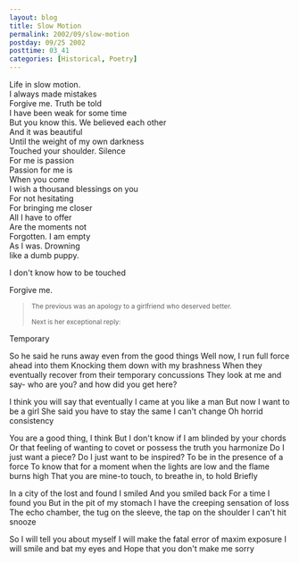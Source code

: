 ```yaml
---
layout: blog
title: Slow Motion
permalink: 2002/09/slow-motion
postday: 09/25 2002
posttime: 03_41
categories: [Historical, Poetry]
---
```


<p>Life in slow motion.<br />
I always made mistakes<br />
Forgive me. Truth be told<br />
I have been weak for some time<br />
But you know this. We believed each other<br />
And it was beautiful<br />
Until the weight of my own darkness<br />
Touched your shoulder. Silence<br />
For me is passion<br />
Passion for me is<br />
When you come<br />
I wish a thousand blessings on you<br />
For not hesitating<br />
For bringing me closer<br />
All I have to offer<br />
Are the moments not<br />
Forgotten. I am empty<br />
As I was. Drowning<br />
like a dumb puppy. </p>
<p>I don't know how to be touched</p>
<p>Forgive me.</p>





<blockquote><small>The previous was an apology to a girlfriend who deserved better.

Next is her exceptional reply:</small></blockquote>


Temporary

So he said he runs away even from the good things
Well now, I run full force ahead into them
Knocking them down with my brashness
When they eventually recover from their temporary
concussions
They look at me and say- who are you? and how did
you get here?

I think you will say that eventually 
I came at you like a man
But now I want to be a girl
She said you have to stay the same
I can't change
Oh horrid consistency

You are a good thing, I think
But I don't know if I am blinded by your chords
Or that feeling of wanting to covet or possess the
truth you harmonize
Do I just want a piece? Do I just want to be
inspired? 
To be in the presence of a force
To know that for a moment when the lights are low
and the flame burns
high 
That you are mine-to touch, to breathe in, to hold
Briefly

In a city of the lost and found
I smiled 
And you smiled back
For a time I found you
But in the pit of my stomach I have the creeping
sensation of loss
The echo chamber, the tug on the sleeve, the tap on
the shoulder
I can't hit snooze

So I will tell you about myself
I will make the fatal error of maxim exposure
I will smile and bat my eyes and 
Hope that you don't make me sorry
 

